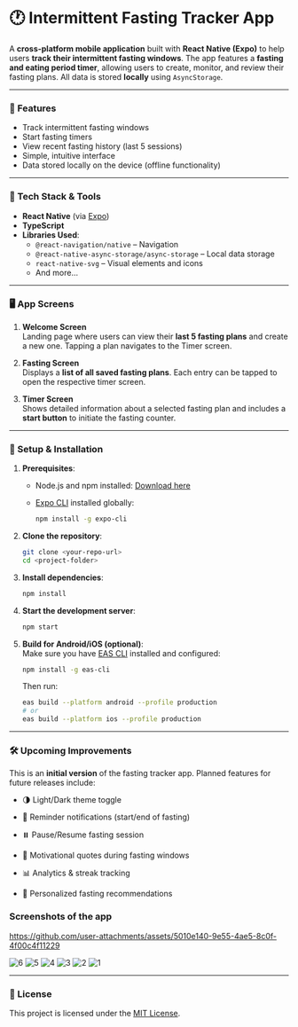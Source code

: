 # 🕐 Intermittent Fasting Tracker App

A **cross-platform mobile application** built with **React Native (Expo)** to help users **track their intermittent fasting windows**. The app features a **fasting and eating period timer**, allowing users to create, monitor, and review their fasting plans. All data is stored **locally** using `AsyncStorage`.

---

### 📱 Features

- Track intermittent fasting windows
- Start fasting timers
- View recent fasting history (last 5 sessions)
- Simple, intuitive interface
- Data stored locally on the device (offline functionality)

---

### 🔧 Tech Stack & Tools

- **React Native** (via [Expo](https://expo.dev/))
- **TypeScript**
- **Libraries Used**:
   - `@react-navigation/native` – Navigation
   - `@react-native-async-storage/async-storage` – Local data storage
   - `react-native-svg` – Visual elements and icons    
   - And more...

---

### 🖥️ App Screens

1. **Welcome Screen**  
    Landing page where users can view their **last 5 fasting plans** and create a new one. Tapping a plan navigates to the Timer screen.
    
2. **Fasting Screen**  
    Displays a **list of all saved fasting plans**. Each entry can be tapped to open the respective timer screen.
    
3. **Timer Screen**  
    Shows detailed information about a selected fasting plan and includes a **start button** to initiate the fasting counter.

---

### 🚀 Setup & Installation

1. **Prerequisites**:
    
    - Node.js and npm installed: [Download here](https://nodejs.org/)
        
    - [Expo CLI](https://docs.expo.dev/get-started/installation/) installed globally:
        
        ```bash
        npm install -g expo-cli
        ```
        
2. **Clone the repository**:
    
    ```bash
    git clone <your-repo-url>
    cd <project-folder>
    ```
    
3. **Install dependencies**:
    
    ```bash
    npm install
    ```
    
4. **Start the development server**:
    
    ```bash
    npm start
    ```
    
5. **Build for Android/iOS (optional)**:  
    Make sure you have [EAS CLI](https://docs.expo.dev/eas/) installed and configured:
    
    ```bash
    npm install -g eas-cli
    ```
    
    Then run:
    
    ```bash
    eas build --platform android --profile production
    # or
    eas build --platform ios --profile production
    ```
    

---

### 🛠️ Upcoming Improvements

This is an **initial version** of the fasting tracker app. Planned features for future releases include:

- 🌗 Light/Dark theme toggle
    
- 🔔 Reminder notifications (start/end of fasting)
    
- ⏸️ Pause/Resume fasting session
    
- 💬 Motivational quotes during fasting windows
    
- 📊 Analytics & streak tracking
    
- 🎯 Personalized fasting recommendations

### Screenshots of the app

https://github.com/user-attachments/assets/5010e140-9e55-4ae5-8c0f-4f00c4f11229

![6](https://github.com/user-attachments/assets/3c5065e3-5ba1-42c9-bfe3-8af08600c84b)
![5](https://github.com/user-attachments/assets/35c36e23-f83a-4019-8f0b-1bf4e6f8162a)
![4](https://github.com/user-attachments/assets/e6e071f5-184d-4296-ad33-13f23c0fb7a6)
![3](https://github.com/user-attachments/assets/b31b2f68-8ce9-4168-8430-f0872d0e6ed6)
![2](https://github.com/user-attachments/assets/949b4608-49d3-499e-a03b-09d9894d111b)
![1](https://github.com/user-attachments/assets/9dc3938e-3aa1-48bd-9e2c-4b3729632688)

---

### 📄 License

This project is licensed under the [MIT License](https://chatgpt.com/c/LICENSE).
